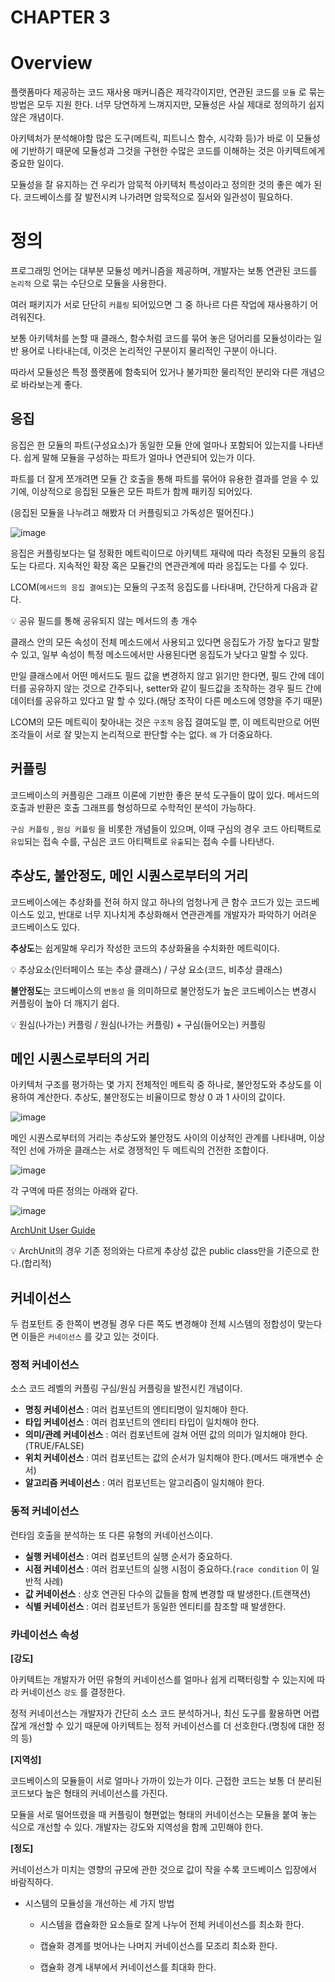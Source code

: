 # CHAPTER 3

# Overview

플랫폼마다 제공하는 코드 재사용 매커니즘은 제각각이지만, 연관된 코드를 `모듈` 로 묶는 방법은 모두 지원 한다. 너무 당연하게 느껴지지만, 모듈성은 사실 제대로 정의하기 쉽지 않은 개념이다.

아키텍처가 분석해야할 많은 도구(메트릭, 피트니스 함수, 시각화 등)가 바로 이 모듈성에 기반하기 때문에 모듈성과 그것을 구현한 수많은 코드를 이해하는 것은 아키텍트에게 중요한 일이다.

모듈성을 잘 유지하는 건 우리가 암묵적 아키텍처 특성이라고 정의한 것의 좋은 예가 된다. 코드베이스를 잘 발전시켜 나가려면 암묵적으로 질서와 일관성이 필요하다.

# 정의

프로그래밍 언어는 대부분 모듈성 메커니즘을 제공하며, 개발자는 보통 연관된 코드를 `논리적` 으로 묶는 수단으로 모듈을 사용한다.

여러 패키지가 서로 단단히 `커플링` 되어있으면 그 중 하나르 다른 작업에 재사용하기 어려워진다.

보통 아키텍처를 논할 때 클래스, 함수처럼 코드를 묶어 놓은 덩어리를 모듈성이라는 일반 용어로 나타내는데, 이것은 논리적인 구분이지 물리적인 구분이 아니다.

따라서 모듈성은 특정 플랫폼에 함축되어 있거나 불가피한 물리적인 분리와 다른 개념으로 바라보는게 좋다.

## 응집

응집은 한 모듈의 파트(구성요소)가 동일한 모듈 안에 얼마나 포함되어 있는지를 나타낸다. 쉽게 말해 모듈을 구성하는 파트가 얼마나 연관되어 있는가 이다.

파트를 더 잘게 쪼개려면 모듈 간 호출을 통해 파트를 묶어야 유용한 결과를 얻을 수 있기에, 이상적으로 응집된 모듈은 모든 파트가 함께 패키징 되어있다.

(응집된 모듈을 나누려고 해봤자 더 커플링되고 가독성은 떨어진다.)

![image](https://github.com/akfls221/24-software-architecture-101-2/assets/71249347/41757b84-be69-4742-b753-4b1b30cdf65e)

응집은 커플링보다는 덜 정확한 메트릭이므로 아키텍트 재략에 따라 측정된 모듈의 응집도는 다르다. 지속적인 확장 혹은 모듈간의 연관관계에 따라 응집도는 다를 수 있다.

LCOM(`메서드의 응집 결여도`)는 모듈의 구조적 응집도를 나타내며, 간단하게 다음과 같다.

<aside>
💡 공유 필드를 통해 공유되지 않는 메서드의 총 개수

클래스 안의 모든 속성이 전체 메소드에서 사용되고 있다면 응집도가 가장 높다고 말할 수 있고, 일부 속성이 특정 메소드에서만 사용된다면 응집도가 낮다고 말할 수 있다.

만일 클래스에서 어떤 메서드도 필드 값을 변경하지 않고 읽기만 한다면, 필드 간에 데이터를 공유하지 않는 것으로 간주되나, setter와 같이 필드값을 조작하는 경우 필드 간에 데이터를 공유하고 있다고 말 할 수 있다.(해당 조작이 다른 메소드에 영향을 주기 때문)

</aside>

LCOM의 모든 메트릭이 찾아내는 것은 `구조적` 응집 결여도일 뿐, 이 메트릭만으로 어떤 조각들이 서로 잘 맞는지 논리적으로 판단할 수는 없다. `왜` 가 더중요하다.

## 커플링

코드베이스의 커플링은 그래프 이론에 기반한 좋은 분석 도구들이 많이 있다. 메서드의 호출과 반환은 호출 그래프를 형성하므로 수학적인 분석이 가능하다.

`구심 커플링` , `원심 커플링` 을 비롯한 개념들이 있으며, 이때 구심의 경우 코드 아티팩트로 `유입`되는 접속 수를, 구심은 코드 아티팩트로 `유출`되는 접속 수를 나타낸다.

## 추상도, 불안정도, 메인 시퀀스로부터의 거리

코드베이스에는 추상화를 전혀 하지 않고 하나의 엄청나게 큰 함수 코드가 있는 코드베이스도 있고, 반대로 너무 지나치게 추상화해서 연관관계를 개발자가 파악하기 어려운 코드베이스도 있다.

**추상도**는 쉽게말해 우리가 작성한 코드의 추상화율을 수치화한 메트릭이다.

<aside>
💡 추상요소(인터페이스 또는 추상 클래스) / 구상 요소(코드, 비추상 클래스)

</aside>

**불안정도**는 코드베이스의 `변동성` 을 의미하므로 불안정도가 높은 코드베이스는 변경시 커플링이 높아 더 깨지기 쉽다.

<aside>
💡 원심(나가는) 커플링 / 원심(나가는 커플링) + 구심(들어오는) 커플링

</aside>

## 메인 시퀀스로부터의 거리

아키텍처 구조를 평가하는 몇 가지 전체적인 메트릭 중 하나로, 불안정도와 추상도를 이용하여 계산한다. 추상도, 불안정도는 비율이므로 항상 0 과 1 사이의 값이다.

![image](https://github.com/akfls221/24-software-architecture-101-2/assets/71249347/4971a4d5-1174-4a76-9551-750496a400ff)

메인 시퀀스로부터의 거리는 추상도와 불안정도 사이의 이상적인 관계를 나타내며, 이상적인 선에 가까운 클래스는 서로 경쟁적인 두 메트릭의 건전한 조합이다.

![image](https://github.com/akfls221/24-software-architecture-101-2/assets/71249347/98a26f9c-1b2e-4749-9f85-242503cbbd69)

각 구역에 따른 정의는 아래와 같다.

![image](https://github.com/akfls221/24-software-architecture-101-2/assets/71249347/93e70a3a-cbbb-4c01-98c5-28ca2830f721)

[ArchUnit User Guide](https://www.archunit.org/userguide/html/000_Index.html#_component_dependency_metrics_by_robert_c_martin)

<aside>
💡 ArchUnit의 경우 기존 정의와는 다르게 추상성 값은 public class만을 기준으로 한다.(합리적)

</aside>

## 커네이선스

두 컴포턴트 중 한쪽이 변경될 경우 다른 쪽도 변경해야 전체 시스템의 정합성이 맞는다면 이들은 `커네이선스` 를 갖고 있는 것이다.

### 정적 커네이선스

소스 코드 레벨의 커플링 구심/원심 커플링을 발전시킨 개념이다.

- **명칭 커네이선스** : 여러 컴포넌트의 엔티티명이 일치해야 한다.
- **타입 커네이선스** : 여러 컴포넌트의 엔티티 타입이 일치해야 한다.
- **의미/관례 커네이선스** : 여러 컴포넌트에 걸쳐 어떤 값의 의미가 일치해야 한다.(TRUE/FALSE)
- **위치 커네이선스** : 여러 컴포넌트는 값의 순서가 일치해야 한다.(메서드 매개변수 순서)
- **알고리즘 커네이선스** : 여러 컴포넌트는 알고리즘이 일치해야 한다.

### 동적 커네이선스

런타임 호출을 분석하는 또 다른 유형의 커네이선스이다.

- **실행 커네이선스** : 여러 컴포넌트의 실행 순서가 중요하다.
- **시점 커네이선스** : 여러 컴포넌트의 실행 시점이 중요하다.(`race condition` 이 일반적 사례)
- **값 커네이선스** : 상호 연관된 다수의 값들을 함께 변경할 때 발생한다.(트랜잭션)
- **식별 커네이선스** : 여러 컴포넌트가 동일한 엔티티를 참조할 때 발생한다.

### 카네이선스 속성

**[강도]**

아키텍트는 개발자가 어떤 유형의 커네이선스를 얼마나 쉽게 리팩터링할 수 있는지에 따라 커네이선스 `강도` 를 결정한다.

정적 커네이선스는 개발자가 간단히 소스 코드 분석하거나, 최신 도구를 활용하면 어렵잖게 개선할 수 있기 때문에 아키텍트는 정적 커네이선스를 더 선호한다.(명칭에 대한 정의 등)

**[지역성]**

코드베이스의 모듈들이 서로 얼마나 가까이 있는가 이다. 근접한 코드는 보통 더 분리된 코드보다 높은 형태의 커네이선스를 가진다.

모듈을 서로 떨어뜨렸을 때 커플링이 형편없는 형태의 커네이선스는 모듈을 붙여 놓는 식으로 개선할 수 있다.  개발자는 강도와 지역성을 함께 고민해야 한다.

**[정도]**

커네이선스가 미치는 영향의 규모에 관한 것으로 값이 작을 수록 코드베이스 입장에서 바람직하다.

- 시스템의 모듈성을 개선하는 세 가지 방법

    - 시스템을 캡슐화한 요소들로 잘게 나누어 전체 커네이선스를 최소화 한다.

    - 캡슐화 경계를 벗어나는 나머지 커네이선스를 모조리 최소화 한다.

    - 캡슐화 경계 내부에서 커네이선스를 최대화 한다.
